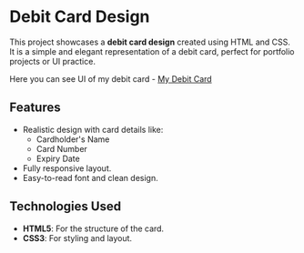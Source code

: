 # Debit Card Design

This project showcases a **debit card design** created using HTML and CSS. It is a simple and elegant representation of a debit card, perfect for portfolio projects or UI practice.

Here you can see UI of my debit card - <a href="https://my-debitcard-by-anubhaba.netlify.app/">My Debit Card</a>

## Features

- Realistic design with card details like:
  - Cardholder's Name
  - Card Number
  - Expiry Date
- Fully responsive layout.
- Easy-to-read font and clean design.

## Technologies Used

- **HTML5**: For the structure of the card.
- **CSS3**: For styling and layout.
